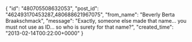  {
   "id": "480705508632053",
   "post_id": "462493170453287_480688621967075",
   "from_name": "Beverly Berta Braakschmack",
   "message": "Exactly, someone else made that name... you must not use as ID... so who is surety for that name?",
   "created_time": "2013-02-14T00:22:00+0000"
 }

